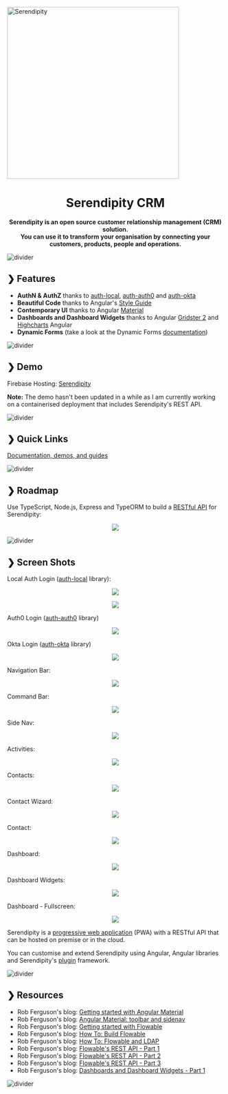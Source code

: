 <p align="center left">
  <img src="./serendipity-logo.svg" alt="Serendipity" width="400"/>
</p>

<h1 align="center">Serendipity CRM</h1>

<p align="center">
  <b>Serendipity is an open source customer relationship management (CRM) solution.</b></br>
  <b>You can use it to transform your organisation by connecting your customers, products, people and operations.</b></br>
</p>

![divider](./divider.png)

## ❯ Features

- **AuthN & AuthZ** thanks to [auth-local](https://github.com/Robinyo/serendipity/tree/master/projects/auth-local), [auth-auth0](https://github.com/Robinyo/serendipity/tree/master/projects/auth-auth0) and [auth-okta](https://github.com/Robinyo/serendipity/tree/master/projects/auth-okta)
- **Beautiful Code** thanks to Angular's [Style Guide](https://angular.io/guide/styleguide)
- **Contemporary UI** thanks to Angular [Material](https://material.angular.io/)
- **Dashboards and Dashboard Widgets** thanks to Angular [Gridster 2](https://github.com/tiberiuzuld/angular-gridster2) and [Highcharts](https://github.com/highcharts/highcharts-angular) Angular
- **Dynamic Forms** (take a look at the Dynamic Forms [documentation](https://github.com/Robinyo/serendipity/tree/master/projects/dynamic-forms))

![divider](./divider.png)

## ❯ Demo

Firebase Hosting: [Serendipity](https://serendipity-f7626.firebaseapp.com)

**Note:** The demo hasn't been updated in a while as I am currently working on a containerised deployment that includes Serendipity's REST API. 

![divider](./divider.png)

## ❯ Quick Links

[Documentation, demos, and guides](docs/README.md)

![divider](./divider.png)

## ❯ Roadmap

Use TypeScript, Node.js, Express and TypeORM to build a [RESTful API](https://github.com/Robinyo/serendipity-api) for Serendipity:

<p align="center">
  <img src="https://github.com/Robinyo/serendipity/blob/master/screen-shots/redoc.png">
</p>

![divider](./divider.png)

## ❯ Screen Shots

Local Auth Login ([auth-local](https://github.com/Robinyo/serendipity/tree/master/projects/auth-local) library):

<p align="center">
  <img src="https://github.com/Robinyo/serendipity/blob/master/screen-shots/local-auth-login.png">
</p>

<p align="center">
  <img src="https://github.com/Robinyo/serendipity/blob/master/screen-shots/local-auth-register.png">
</p>

Auth0 Login ([auth-auth0](https://github.com/Robinyo/serendipity/tree/master/projects/auth-auth0) library)

<p align="center">
  <img src="https://github.com/Robinyo/serendipity/blob/master/screen-shots/auth0-login.png">
</p>

Okta Login ([auth-okta](https://github.com/Robinyo/serendipity/tree/master/projects/auth-okta) library)

<p align="center">
  <img src="https://github.com/Robinyo/serendipity/blob/master/screen-shots/okta-login.png">
</p>

Navigation Bar:

<p align="center">
  <img src="https://github.com/Robinyo/serendipity/blob/master/screen-shots/navigation-bar.png">
</p>

Command Bar:

<p align="center">
  <img src="https://github.com/Robinyo/serendipity/blob/master/screen-shots/command-bar.png">
</p>

Side Nav:

<p align="center">
  <img src="https://github.com/Robinyo/serendipity/blob/master/screen-shots/sidenav-mode-over.png">
</p>

Activities:

<p align="center">
  <img src="https://github.com/Robinyo/serendipity/blob/master/screen-shots/activities.png">
</p>

Contacts:

<p align="center">
  <img src="https://github.com/Robinyo/serendipity/blob/master/screen-shots/contacts-web.png">
</p>

Contact Wizard:

<p align="center">
  <img src="https://github.com/Robinyo/serendipity/blob/master/screen-shots/contact-wizard.png">
</p>

Contact:

<p align="center">
  <img src="https://github.com/Robinyo/serendipity/blob/master/screen-shots/contact.png">
</p>

Dashboard:

<p align="center">
  <img src="https://github.com/Robinyo/serendipity/blob/master/screen-shots/dashboard.png">
</p>

Dashboard Widgets:

<p align="center">
  <img src="https://github.com/Robinyo/serendipity/blob/master/screen-shots/dashboard-widgets.png">
</p>

Dashboard - Fullscreen:

<p align="center">
  <img src="https://github.com/Robinyo/serendipity/blob/master/screen-shots/dashboard-fullscreen.png">
</p>

Serendipity is a [progressive web application](https://developers.google.com/web/progressive-web-apps/) (PWA) with a RESTful API that can be hosted on premise or in the cloud.

You can customise and extend Serendipity using Angular, Angular libraries and Serendipity's [plugin](docs/developer.md) framework.

![divider](./divider.png)

## ❯ Resources 

* Rob Ferguson's blog: [Getting started with Angular Material](https://robferguson.org/blog/2018/11/05/getting-started-with-angular-material/)
* Rob Ferguson's blog: [Angular Material: toolbar and sidenav](https://robferguson.org/blog/2018/11/10/angular-material-toolbar-and-sidenav/)
* Rob Ferguson's blog: [Getting started with Flowable](https://robferguson.org/blog/2018/12/10/getting-started-with-flowable/)
* Rob Ferguson's blog: [How To: Build Flowable](https://robferguson.org/blog/2019/01/05/how-to-build-flowable/)
* Rob Ferguson's blog: [How To: Flowable and LDAP](https://robferguson.org/blog/2019/01/28/how-to-flowable-and-ldap/)
* Rob Ferguson's blog: [Flowable's REST API - Part 1](https://robferguson.org/blog/2018/12/24/flowable-rest-api-part-1/)
* Rob Ferguson's blog: [Flowable's REST API - Part 2](https://robferguson.org/blog/2019/01/02/flowable-rest-api-part-2/)
* Rob Ferguson's blog: [Flowable's REST API - Part 3](https://robferguson.org/blog/2019/01/03/flowable-rest-api-part-3/)
* Rob Ferguson's blog: [Dashboards and Dashboard Widgets - Part 1](https://robferguson.org/blog/2019/06/22/dashboards-and-dashboard-widgets-part-1/)

![divider](./divider.png)
